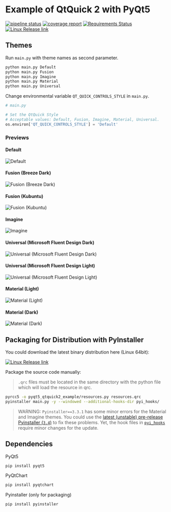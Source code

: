 # Example of QtQuick 2 with PyQt5

[![pipeline status](https://gitlab.com/GLaDOS1105/pyqt5-qtquick2-example/badges/master/pipeline.svg)](https://gitlab.com/GLaDOS1105/pyqt5-qtquick2-example/commits/master)
[![coverage report](https://gitlab.com/GLaDOS1105/pyqt5-qtquick2-example/badges/master/coverage.svg)](https://gitlab.com/GLaDOS1105/pyqt5-qtquick2-example/commits/master)
[![Requirements Status](https://requires.io/github/GLaDOS1105/pyqt5-qtquick2-example/requirements.svg?branch=master)](https://requires.io/github/GLaDOS1105/pyqt5-qtquick2-example/requirements/?branch=master)
[![Linux Release link](https://img.shields.io/badge/download-linux--64bit-brightgreen.svg)](https://gitlab.com/GLaDOS1105/pyqt5-qtquick2-example/-/jobs/artifacts/master/browse?job=release)

## Themes

Run `main.py` with theme names as second parameter.

``` bash
python main.py Default
python main.py Fusion
python main.py Imagine
python main.py Material
python main.py Universal
```

Change environmental variable `QT_QUICK_CONTROLS_STYLE` in `main.py`.

``` python
# main.py

# Set the QtQuick Style
# Acceptable values: Default, Fusion, Imagine, Material, Universal.
os.environ['QT_QUICK_CONTROLS_STYLE'] = 'Default'
```

### Previews

#### Default

![Default](https://i.imgur.com/lwBOtnW.png)

#### Fusion (Breeze Dark)

![Fusion (Breeze Dark)](https://i.imgur.com/wUCiMmD.png)

#### Fusion (Kubuntu)

![Fusion (Kubuntu)](https://i.imgur.com/sQyEek4.png)

#### Imagine

![Imagine](https://i.imgur.com/yU3fb9J.png)

#### Universal (Microsoft Fluent Design Dark)

![Universal (Microsoft Fluent Design Dark)](https://i.imgur.com/74DDF2F.png)

#### Universal (Microsoft Fluent Design Light)

![Universal (Microsoft Fluent Design Light)](https://i.imgur.com/k96MevG.png)

#### Material (Light)

![Material (Light)](https://i.imgur.com/KozSAN1.png)

#### Material (Dark)

![Material (Dark)](https://i.imgur.com/QN8YUZW.png)

## Packaging for Distribution with PyInstaller

You could download the latest binary distribution here (Linux 64bit):

[![Linux Release link](https://img.shields.io/badge/download-linux--64bit-brightgreen.svg)](https://gitlab.com/GLaDOS1105/pyqt5-qtquick2-example/-/jobs/artifacts/master/browse?job=release)

Package the source code manually:

> `.qrc` files must be located in the same directory with the python file which will load the resource in qrc.

``` bash
pyrcc5 -o pyqt5_qtquick2_example/resources.py resources.qrc
pyinstaller main.py -y --windowed --additional-hooks-dir pyi_hooks/
```

> WARNING: `Pyinstaller==3.3.1` has some minor errors for the Material and Imagine themes. You could use the [latest (unstable) pre-release Pyinstaller (`3.4`)](https://codeload.github.com/pyinstaller/pyinstaller/zip/develop) to fix these problems. Yet, the hook files in [`pyi_hooks`](/pyi_hooks) require minor changes for the update.

## Dependencies

PyQt5

``` bash
pip install pyqt5
```

PyQtChart

``` bash
pip install pyqtchart
```

Pyinstaller (only for packaging)

``` bash
pip install pyinstaller
```
